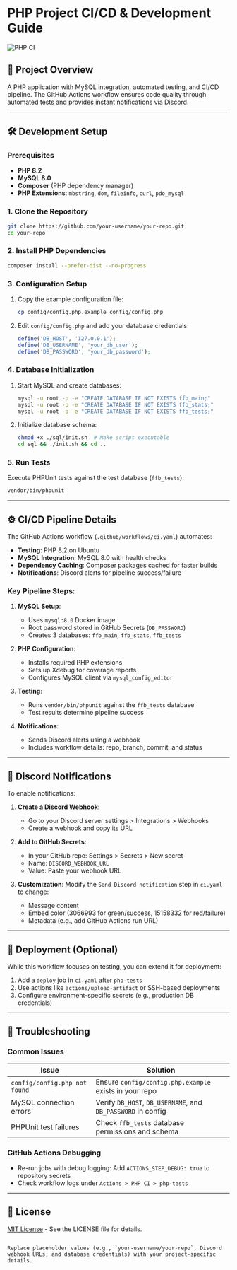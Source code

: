 # PHP Project CI/CD & Development Guide

![PHP CI](https://github.com/your-username/your-repo/actions/workflows/ci.yaml/badge.svg)

## 📂 Project Overview
A PHP application with MySQL integration, automated testing, and CI/CD pipeline. The GitHub Actions workflow ensures code quality through automated tests and provides instant notifications via Discord.

---

## 🛠️ Development Setup

### Prerequisites
- **PHP 8.2**
- **MySQL 8.0**
- **Composer** (PHP dependency manager)
- **PHP Extensions**: `mbstring`, `dom`, `fileinfo`, `curl`, `pdo_mysql`

### 1. Clone the Repository
```bash
git clone https://github.com/your-username/your-repo.git
cd your-repo
```

### 2. Install PHP Dependencies
```bash
composer install --prefer-dist --no-progress
```

### 3. Configuration Setup
1. Copy the example configuration file:
   ```bash
   cp config/config.php.example config/config.php
   ```
2. Edit `config/config.php` and add your database credentials:
   ```php
   define('DB_HOST', '127.0.0.1');
   define('DB_USERNAME', 'your_db_user');
   define('DB_PASSWORD', 'your_db_password');
   ```

### 4. Database Initialization
1. Start MySQL and create databases:
   ```bash
   mysql -u root -p -e "CREATE DATABASE IF NOT EXISTS ffb_main;"
   mysql -u root -p -e "CREATE DATABASE IF NOT EXISTS ffb_stats;"
   mysql -u root -p -e "CREATE DATABASE IF NOT EXISTS ffb_tests;"
   ```
2. Initialize database schema:
   ```bash
   chmod +x ./sql/init.sh  # Make script executable
   cd sql && ./init.sh && cd ..
   ```

### 5. Run Tests
Execute PHPUnit tests against the test database (`ffb_tests`):
```bash
vendor/bin/phpunit
```

---

## ⚙️ CI/CD Pipeline Details
The GitHub Actions workflow (`.github/workflows/ci.yaml`) automates:
- **Testing**: PHP 8.2 on Ubuntu
- **MySQL Integration**: MySQL 8.0 with health checks
- **Dependency Caching**: Composer packages cached for faster builds
- **Notifications**: Discord alerts for pipeline success/failure

### Key Pipeline Steps:
1. **MySQL Setup**:
   - Uses `mysql:8.0` Docker image
   - Root password stored in GitHub Secrets (`DB_PASSWORD`)
   - Creates 3 databases: `ffb_main`, `ffb_stats`, `ffb_tests`

2. **PHP Configuration**:
   - Installs required PHP extensions
   - Sets up Xdebug for coverage reports
   - Configures MySQL client via `mysql_config_editor`

3. **Testing**:
   - Runs `vendor/bin/phpunit` against the `ffb_tests` database
   - Test results determine pipeline success

4. **Notifications**:
   - Sends Discord alerts using a webhook
   - Includes workflow details: repo, branch, commit, and status

---

## 🔔 Discord Notifications
To enable notifications:
1. **Create a Discord Webhook**:
   - Go to your Discord server settings > Integrations > Webhooks
   - Create a webhook and copy its URL

2. **Add to GitHub Secrets**:
   - In your GitHub repo: Settings > Secrets > New secret
   - Name: `DISCORD_WEBHOOK_URL`
   - Value: Paste your webhook URL

3. **Customization**:
   Modify the `Send Discord notification` step in `ci.yaml` to change:
   - Message content
   - Embed color (3066993 for green/success, 15158332 for red/failure)
   - Metadata (e.g., add GitHub Actions run URL)

---

## 🚀 Deployment (Optional)
While this workflow focuses on testing, you can extend it for deployment:
1. Add a `deploy` job in `ci.yaml` after `php-tests`
2. Use actions like `actions/upload-artifact` or SSH-based deployments
3. Configure environment-specific secrets (e.g., production DB credentials)

---

## 🐛 Troubleshooting
### Common Issues
| Issue | Solution |
|-------|----------|
| `config/config.php not found` | Ensure `config/config.php.example` exists in your repo |
| MySQL connection errors | Verify `DB_HOST`, `DB_USERNAME`, and `DB_PASSWORD` in config |
| PHPUnit test failures | Check `ffb_tests` database permissions and schema |

### GitHub Actions Debugging
- Re-run jobs with debug logging: Add `ACTIONS_STEP_DEBUG: true` to repository secrets
- Check workflow logs under `Actions > PHP CI > php-tests`

---

## 📜 License
[MIT License](LICENSE) - See the LICENSE file for details.

```

Replace placeholder values (e.g., `your-username/your-repo`, Discord webhook URLs, and database credentials) with your project-specific details.
